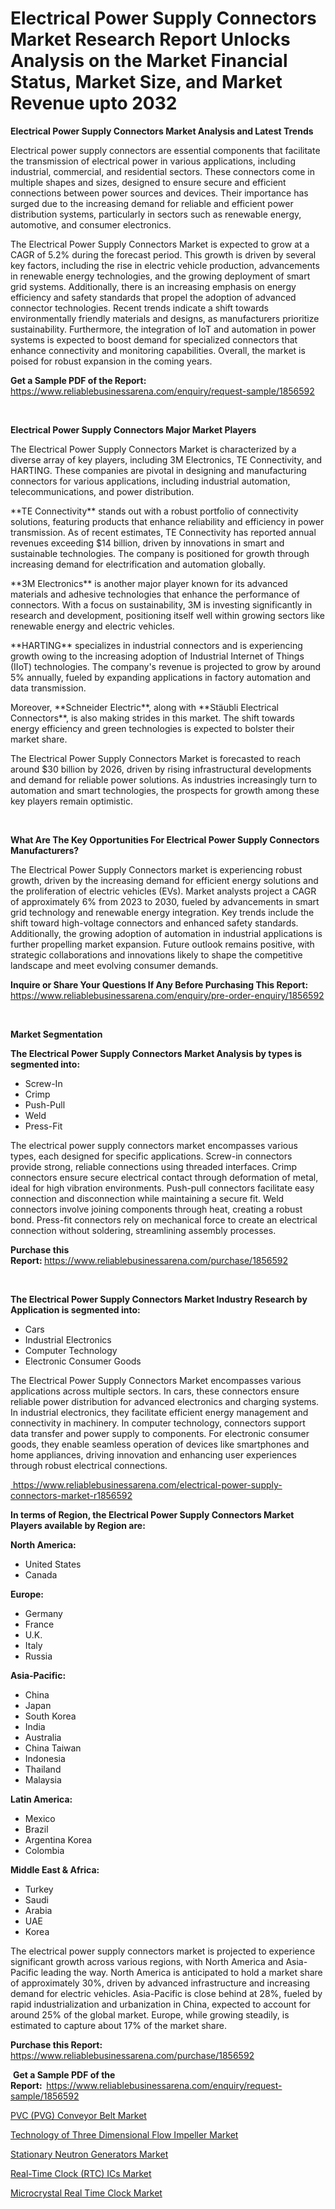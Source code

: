 <p><h1>Electrical Power Supply Connectors Market Research Report Unlocks Analysis on the Market Financial Status, Market Size, and Market Revenue upto 2032</h1></p><p><strong>Electrical Power Supply Connectors Market Analysis and Latest Trends</strong></p>
<p><p>Electrical power supply connectors are essential components that facilitate the transmission of electrical power in various applications, including industrial, commercial, and residential sectors. These connectors come in multiple shapes and sizes, designed to ensure secure and efficient connections between power sources and devices. Their importance has surged due to the increasing demand for reliable and efficient power distribution systems, particularly in sectors such as renewable energy, automotive, and consumer electronics.</p><p>The Electrical Power Supply Connectors Market is expected to grow at a CAGR of 5.2% during the forecast period. This growth is driven by several key factors, including the rise in electric vehicle production, advancements in renewable energy technologies, and the growing deployment of smart grid systems. Additionally, there is an increasing emphasis on energy efficiency and safety standards that propel the adoption of advanced connector technologies. Recent trends indicate a shift towards environmentally friendly materials and designs, as manufacturers prioritize sustainability. Furthermore, the integration of IoT and automation in power systems is expected to boost demand for specialized connectors that enhance connectivity and monitoring capabilities. Overall, the market is poised for robust expansion in the coming years.</p></p>
<p><strong>Get a Sample PDF of the Report:&nbsp;</strong> <a href="https://www.reliablebusinessarena.com/enquiry/request-sample/1856592?utm_campaign=2016&utm_medium=2&utm_source=Github&utm_content=ia&utm_term=08012025&utm_id=electrical-power-supply-connectors">https://www.reliablebusinessarena.com/enquiry/request-sample/1856592</a></p>
<p>&nbsp;</p>
<p><strong>Electrical Power Supply Connectors Major Market Players</strong></p>
<p><p>The Electrical Power Supply Connectors Market is characterized by a diverse array of key players, including 3M Electronics, TE Connectivity, and HARTING. These companies are pivotal in designing and manufacturing connectors for various applications, including industrial automation, telecommunications, and power distribution.</p><p>**TE Connectivity** stands out with a robust portfolio of connectivity solutions, featuring products that enhance reliability and efficiency in power transmission. As of recent estimates, TE Connectivity has reported annual revenues exceeding $14 billion, driven by innovations in smart and sustainable technologies. The company is positioned for growth through increasing demand for electrification and automation globally.</p><p>**3M Electronics** is another major player known for its advanced materials and adhesive technologies that enhance the performance of connectors. With a focus on sustainability, 3M is investing significantly in research and development, positioning itself well within growing sectors like renewable energy and electric vehicles.</p><p>**HARTING** specializes in industrial connectors and is experiencing growth owing to the increasing adoption of Industrial Internet of Things (IIoT) technologies. The company's revenue is projected to grow by around 5% annually, fueled by expanding applications in factory automation and data transmission.</p><p>Moreover, **Schneider Electric**, along with **Stäubli Electrical Connectors**, is also making strides in this market. The shift towards energy efficiency and green technologies is expected to bolster their market share.</p><p>The Electrical Power Supply Connectors Market is forecasted to reach around $30 billion by 2026, driven by rising infrastructural developments and demand for reliable power solutions. As industries increasingly turn to automation and smart technologies, the prospects for growth among these key players remain optimistic.</p></p>
<p>&nbsp;</p>
<p><strong>What Are The Key Opportunities For Electrical Power Supply Connectors Manufacturers?</strong></p>
<p><p>The Electrical Power Supply Connectors market is experiencing robust growth, driven by the increasing demand for efficient energy solutions and the proliferation of electric vehicles (EVs). Market analysts project a CAGR of approximately 6% from 2023 to 2030, fueled by advancements in smart grid technology and renewable energy integration. Key trends include the shift toward high-voltage connectors and enhanced safety standards. Additionally, the growing adoption of automation in industrial applications is further propelling market expansion. Future outlook remains positive, with strategic collaborations and innovations likely to shape the competitive landscape and meet evolving consumer demands.</p></p>
<p><strong>Inquire or Share Your Questions If Any Before Purchasing This Report:</strong> <a href="https://www.reliablebusinessarena.com/enquiry/pre-order-enquiry/1856592?utm_campaign=2016&utm_medium=2&utm_source=Github&utm_content=ia&utm_term=08012025&utm_id=electrical-power-supply-connectors">https://www.reliablebusinessarena.com/enquiry/pre-order-enquiry/1856592</a></p>
<p>&nbsp;</p>
<p><strong>Market Segmentation</strong></p>
<p><strong>The Electrical Power Supply Connectors Market Analysis by types is segmented into:</strong></p>
<p><ul><li>Screw-In</li><li>Crimp</li><li>Push-Pull</li><li>Weld</li><li>Press-Fit</li></ul></p>
<p><p>The electrical power supply connectors market encompasses various types, each designed for specific applications. Screw-in connectors provide strong, reliable connections using threaded interfaces. Crimp connectors ensure secure electrical contact through deformation of metal, ideal for high vibration environments. Push-pull connectors facilitate easy connection and disconnection while maintaining a secure fit. Weld connectors involve joining components through heat, creating a robust bond. Press-fit connectors rely on mechanical force to create an electrical connection without soldering, streamlining assembly processes.</p></p>
<p><strong>Purchase this Report:&nbsp;</strong><a href="https://www.reliablebusinessarena.com/purchase/1856592?utm_campaign=2016&utm_medium=2&utm_source=Github&utm_content=ia&utm_term=08012025&utm_id=electrical-power-supply-connectors">https://www.reliablebusinessarena.com/purchase/1856592</a></p>
<p>&nbsp;</p>
<p><strong>The Electrical Power Supply Connectors Market Industry Research by Application is segmented into:</strong></p>
<p><ul><li>Cars</li><li>Industrial Electronics</li><li>Computer Technology</li><li>Electronic Consumer Goods</li></ul></p>
<p><p>The Electrical Power Supply Connectors Market encompasses various applications across multiple sectors. In cars, these connectors ensure reliable power distribution for advanced electronics and charging systems. In industrial electronics, they facilitate efficient energy management and connectivity in machinery. In computer technology, connectors support data transfer and power supply to components. For electronic consumer goods, they enable seamless operation of devices like smartphones and home appliances, driving innovation and enhancing user experiences through robust electrical connections.</p></p>
<p><a href="https://www.reliablebusinessarena.com/electrical-power-supply-connectors-market-r1856592?utm_campaign=2016&utm_medium=2&utm_source=Github&utm_content=ia&utm_term=08012025&utm_id=electrical-power-supply-connectors">&nbsp;https://www.reliablebusinessarena.com/electrical-power-supply-connectors-market-r1856592</a></p>
<p><strong>In terms of Region, the Electrical Power Supply Connectors Market Players available by Region are:</strong></p>
<p>
    <p> <strong> North America: </strong>
        <ul>
            <li>United States</li>
            <li>Canada</li>
        </ul>
        </p> 
    <p> <strong> Europe: </strong>
        <ul>
            <li>Germany</li>
            <li>France</li>
            <li>U.K.</li>
            <li>Italy</li>
            <li>Russia</li>
        </ul>
        </p> 
    <p> <strong> Asia-Pacific: </strong>
        <ul>
            <li>China</li>
            <li>Japan</li>
            <li>South Korea</li>
            <li>India</li>
            <li>Australia</li>
            <li>China Taiwan</li>
            <li>Indonesia</li>
            <li>Thailand</li>
            <li>Malaysia</li>
        </ul>
        </p> 
    <p> <strong> Latin America: </strong>
        <ul>
            <li>Mexico</li>
            <li>Brazil</li>
            <li>Argentina Korea</li>
            <li>Colombia</li>
        </ul>
        </p> 
    <p> <strong> Middle East & Africa: </strong>
        <ul>
            <li>Turkey</li>
            <li>Saudi</li>
            <li>Arabia</li>
            <li>UAE</li>
            <li>Korea</li>
        </ul>
    </p>
    </p>
<p><p>The electrical power supply connectors market is projected to experience significant growth across various regions, with North America and Asia-Pacific leading the way. North America is anticipated to hold a market share of approximately 30%, driven by advanced infrastructure and increasing demand for electric vehicles. Asia-Pacific is close behind at 28%, fueled by rapid industrialization and urbanization in China, expected to account for around 25% of the global market. Europe, while growing steadily, is estimated to capture about 17% of the market share.</p></p>
<p><strong>Purchase this Report: </strong><a href="https://www.reliablebusinessarena.com/purchase/1856592?utm_campaign=2016&utm_medium=2&utm_source=Github&utm_content=ia&utm_term=08012025&utm_id=electrical-power-supply-connectors">https://www.reliablebusinessarena.com/purchase/1856592</a></p>
<p>&nbsp;<strong>Get a Sample PDF of the Report:&nbsp;&nbsp;</strong><a href="https://www.reliablebusinessarena.com/enquiry/request-sample/1856592?utm_campaign=2016&utm_medium=2&utm_source=Github&utm_content=ia&utm_term=08012025&utm_id=electrical-power-supply-connectors">https://www.reliablebusinessarena.com/enquiry/request-sample/1856592</a></p>
<p><strong></strong></p>
<p><p><a href="https://www.linkedin.com/pulse/future-pvc-pvg-conveyor-belt-market-revenue-worth-cagr-47-from-2025-2032-5vxuf?utm_campaign=2016&utm_medium=2&utm_source=Github&utm_content=ia&utm_term=08012025&utm_id=electrical-power-supply-connectors">PVC (PVG) Conveyor Belt Market</a></p><p><a href="https://github.com/indrystar/Market-Research-Report-List-5/blob/main/technology-of-three-dimensional-flow-impeller-market.md?utm_campaign=2016&utm_medium=2&utm_source=Github&utm_content=ia&utm_term=08012025&utm_id=electrical-power-supply-connectors">Technology of Three Dimensional Flow Impeller Market</a></p><p><a href="https://www.linkedin.com/pulse/stationary-neutron-generators-market-size-projected-expand-f3ote?utm_campaign=2016&utm_medium=2&utm_source=Github&utm_content=ia&utm_term=08012025&utm_id=electrical-power-supply-connectors">Stationary Neutron Generators Market</a></p><p><a href="https://www.linkedin.com/pulse/market-study-global-real-time-clock-rtc-ics-2025-2032-glm3e?utm_campaign=2016&utm_medium=2&utm_source=Github&utm_content=ia&utm_term=08012025&utm_id=electrical-power-supply-connectors">Real-Time Clock (RTC) ICs Market</a></p><p><a href="https://www.linkedin.com/pulse/analysis-market-microcrystal-real-time-clock-illuminating-elements-description-setff?utm_campaign=2016&utm_medium=2&utm_source=Github&utm_content=ia&utm_term=08012025&utm_id=electrical-power-supply-connectors">Microcrystal Real Time Clock Market</a></p></p>